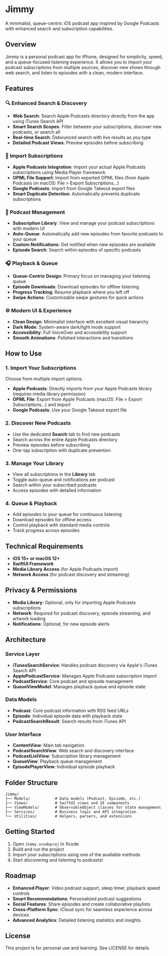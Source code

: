 # Jimmy

A minimalist, queue-centric iOS podcast app inspired by Google Podcasts with enhanced search and subscription capabilities.

## Overview
Jimmy is a personal podcast app for iPhone, designed for simplicity, speed, and a queue-focused listening experience. It allows you to import your podcast subscriptions from multiple sources, discover new shows through web search, and listen to episodes with a clean, modern interface.

## Features

### 🔍 **Enhanced Search & Discovery**
- **Web Search**: Search Apple Podcasts directory directly from the app using iTunes Search API
- **Smart Search Scopes**: Filter between your subscriptions, discover new podcasts, or search all
- **Real-time Search**: Debounced search with live results as you type
- **Detailed Podcast Views**: Preview episodes before subscribing

### 📱 **Import Subscriptions**
- **Apple Podcasts Integration**: Import your actual Apple Podcasts subscriptions using Media Player framework
- **OPML File Support**: Import from exported OPML files (from Apple Podcasts on macOS: File > Export Subscriptions…)
- **Google Podcasts**: Import from Google Takeout export files
- **Smart Duplicate Detection**: Automatically prevents duplicate subscriptions

### 🎵 **Podcast Management**
- **Subscription Library**: View and manage your podcast subscriptions with modern UI
- **Auto-Queue**: Automatically add new episodes from favorite podcasts to your queue
- **Custom Notifications**: Get notified when new episodes are available
- **Episode Search**: Search within episodes of specific podcasts

### 🎧 **Playback & Queue**
- **Queue-Centric Design**: Primary focus on managing your listening queue
- **Episode Downloads**: Download episodes for offline listening
- **Progress Tracking**: Resume playback where you left off
- **Swipe Actions**: Customizable swipe gestures for quick actions

### ⚙️ **Modern UI & Experience**
- **Clean Design**: Minimalist interface with excellent visual hierarchy
- **Dark Mode**: System-aware dark/light mode support
- **Accessibility**: Full VoiceOver and accessibility support
- **Smooth Animations**: Polished interactions and transitions

## How to Use

### 1. **Import Your Subscriptions**
Choose from multiple import options:
- **Apple Podcasts**: Directly imports from your Apple Podcasts library (requires media library permission)
- **OPML File**: Export from Apple Podcasts (macOS: File > Export Subscriptions…) and import
- **Google Podcasts**: Use your Google Takeout export file

### 2. **Discover New Podcasts**
- Use the dedicated **Search** tab to find new podcasts
- Search across the entire Apple Podcasts directory
- Preview episodes before subscribing
- One-tap subscription with duplicate prevention

### 3. **Manage Your Library**
- View all subscriptions in the **Library** tab
- Toggle auto-queue and notifications per podcast
- Search within your subscribed podcasts
- Access episodes with detailed information

### 4. **Queue & Playback**
- Add episodes to your queue for continuous listening
- Download episodes for offline access
- Control playback with standard media controls
- Track progress across episodes

## Technical Requirements
- **iOS 15+ or macOS 12+**
- **SwiftUI Framework**
- **Media Library Access** (for Apple Podcasts import)
- **Network Access** (for podcast discovery and streaming)

## Privacy & Permissions
- **Media Library**: Optional, only for importing Apple Podcasts subscriptions
- **Network**: Required for podcast discovery, episode streaming, and artwork loading
- **Notifications**: Optional, for new episode alerts

## Architecture

### Service Layer
- **iTunesSearchService**: Handles podcast discovery via Apple's iTunes Search API
- **ApplePodcastService**: Manages Apple Podcasts subscription import
- **PodcastService**: Core podcast and episode management
- **QueueViewModel**: Manages playback queue and episode state

### Data Models
- **Podcast**: Core podcast information with RSS feed URLs
- **Episode**: Individual episode data with playback state
- **PodcastSearchResult**: Search results from iTunes API

### User Interface
- **ContentView**: Main tab navigation
- **PodcastSearchView**: Web search and discovery interface
- **PodcastListView**: Subscription library management
- **QueueView**: Playback queue management
- **EpisodePlayerView**: Individual episode playback

## Folder Structure

```
Jimmy/
├── Models/           # Data models (Podcast, Episode, etc.)
├── Views/            # SwiftUI views and UI components
├── ViewModels/       # ObservableObject classes for state management
├── Services/         # Business logic and API integration
└── Utilities/        # Helpers, parsers, and extensions
```

## Getting Started

1. Open `Jimmy.xcodeproj` in Xcode
2. Build and run the project
3. Import your subscriptions using one of the available methods
4. Start discovering and listening to podcasts!

## Roadmap
- **Enhanced Player**: Video podcast support, sleep timer, playback speed controls
- **Smart Recommendations**: Personalized podcast suggestions
- **Social Features**: Share episodes and create collaborative playlists
- **Cross-Platform Sync**: iCloud sync for seamless experience across devices
- **Advanced Analytics**: Detailed listening statistics and insights

## License
This project is for personal use and learning. See LICENSE for details. 